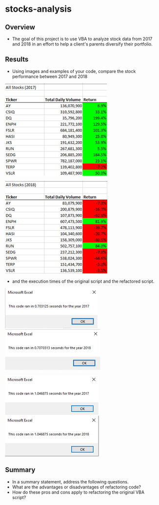 # stocks-analysis
## Overview
- The goal of this project is to use VBA to analyze stock data from 2017 and 2018 in an effort to help a client's parents diversify their portfolio. 

## Results
- Using images and examples of your code, compare the stock performance between 2017 and 2018

![2017 Stock Analysis](/resources/allStocks2017.png "2017 Stock Analysis")

![2018 Stock Analysis](/resources/allStocks2018.png "2018 Stock Analysis")

- and the execution times of the original script and the refactored script.

![original runtime 2017](/resources/og2017.png "original runtime 2017")
![original runtime 2018](/resources/og2018.png "original runtime 2018")

![refactor runtime 2017](/resources/VBA_Challenge_2017.png "refactor runtime 2017")
![refactor runtime 2018](/resources/VBA_Challenge_2018.png "refactor runtime 2018")

## Summary
- In a summary statement, address the following questions.
- What are the advantages or disadvantages of refactoring code?
- How do these pros and cons apply to refactoring the original VBA script?